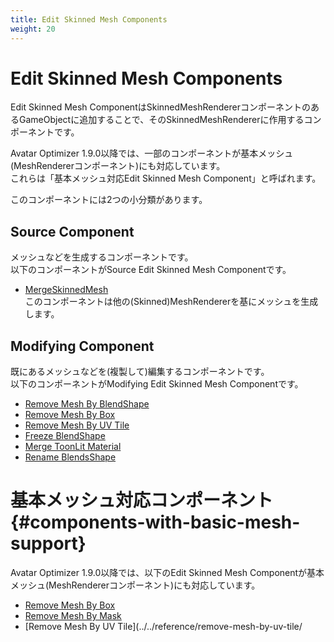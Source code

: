 ```yaml
---
title: Edit Skinned Mesh Components
weight: 20
---
```


# Edit Skinned Mesh Components

Edit Skinned Mesh ComponentはSkinnedMeshRendererコンポーネントのあるGameObjectに追加することで、そのSkinnedMeshRendererに作用するコンポーネントです。

Avatar Optimizer 1.9.0以降では、一部のコンポーネントが基本メッシュ(MeshRendererコンポーネント)にも対応しています。\
これらは「基本メッシュ対応Edit Skinned Mesh Component」と呼ばれます。

このコンポーネントには2つの小分類があります。

## Source Component

メッシュなどを生成するコンポーネントです。\
以下のコンポーネントがSource Edit Skinned Mesh Componentです。

- [MergeSkinnedMesh](../../reference/merge-skinned-mesh)\
  このコンポーネントは他の(Skinned)MeshRendererを基にメッシュを生成します。

## Modifying Component

既にあるメッシュなどを(複製して)編集するコンポーネントです。\
以下のコンポーネントがModifying Edit Skinned Mesh Componentです。

- [Remove Mesh By BlendShape](../../reference/remove-mesh-by-blendshape)
- [Remove Mesh By Box](../../reference/remove-mesh-by-box)
- [Remove Mesh By UV Tile](../../remove-mesh-by-uv-tile/)
- [Freeze BlendShape](../../reference/freeze-blendshape)
- [Merge ToonLit Material](../../reference/merge-toonlit-material)
- [Rename BlendsShape](../../reference/rename-blendshape)

# 基本メッシュ対応コンポーネント {#components-with-basic-mesh-support}

Avatar Optimizer 1.9.0以降では、以下のEdit Skinned Mesh Componentが基本メッシュ(MeshRendererコンポーネント)にも対応しています。

- [Remove Mesh By Box](../../reference/remove-mesh-by-box)
- [Remove Mesh By Mask](../../reference/remove-mesh-by-mask)
- [Remove Mesh By UV Tile](../../reference/remove-mesh-by-uv-tile/
